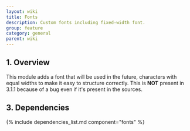 ```yaml
---
layout: wiki
title: Fonts
description: Custom fonts including fixed-width font.
group: feature
category: general
parent: wiki
---
```


## 1. Overview

This module adds a font that will be used in the future, characters with equal widths to make it easy to structure correctly. This is **NOT** present in 3.1.1 because of a bug even if it's present in the sources.


## 3. Dependencies

{% include dependencies_list.md component="fonts" %}
